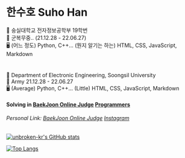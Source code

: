 # 한수호 Suho Han  


🏫 숭실대학교 전자정보공학부 19학번  
💂 군복무중.. (21.12.28 - 22.06.27)  
🖥️ (어느 정도) Python, C++... (뭔지 알기는 하는) HTML, CSS, JavaScript, Markdown
#


🏫 Department of Electronic Engineering, Soongsil University  
💂 Army 21.12.28 - 22.06.27  
🖥️ (Average) Python, C++... (Little) HTML, CSS, JavaScript, Markdown


#### Solving in [BaekJoon Online Judge](https://www.acmicpc.net/) [Programmers](https://www.programmers.co.kr)


###### Personal Link: [BaekJoon Online Judge](https://www.acmicpc.net/user/hansuho36eie) [Instagram](https://www.instagram.com/suho_hn)


[![unbroken-kr's GitHub stats](https://github-readme-stats.vercel.app/api?username=unbroken2650)](https://github.com/anuraghazra/github-readme-stats)

[![Top Langs](https://github-readme-stats.vercel.app/api/top-langs/?username=unbroken2650)](https://github.com/anuraghazra/github-readme-stats)
